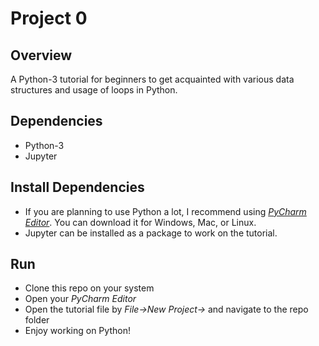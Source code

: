 # Project 0

## Overview

A Python-3 tutorial for beginners to get acquainted with various data structures and usage of loops in Python. 

## Dependencies

- Python-3
- Jupyter

## Install Dependencies

- If you are planning to use Python a lot, I recommend using [*PyCharm Editor*](https://www.jetbrains.com/pycharm/download/#section=linux).
You can download it for Windows, Mac, or Linux. 
- Jupyter can be installed as a package to work on the tutorial. 

## Run

- Clone this repo on your system
- Open your *PyCharm Editor* 
- Open the tutorial file by *File->New Project->* and navigate to the repo folder
- Enjoy working on Python! 

